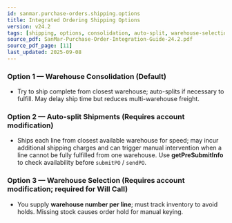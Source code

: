 ```yaml
---
id: sanmar.purchase-orders.shipping.options
title: Integrated Ordering Shipping Options
version: v24.2
tags: [shipping, options, consolidation, auto-split, warehouse-selection]
source_pdf: SanMar-Purchase-Order-Integration-Guide-24.2.pdf
source_pdf_page: [11]
last_updated: 2025-09-08
---
```


### Option 1 — Warehouse Consolidation (Default)
- Try to ship complete from closest warehouse; auto-splits if necessary to fulfill. May delay ship time but reduces multi-warehouse freight.

### Option 2 — Auto-split Shipments (Requires account modification)
- Ships each line from closest available warehouse for speed; may incur additional shipping charges and can trigger manual intervention when a line cannot be fully fulfilled from one warehouse. Use **getPreSubmitInfo** to check availability before `submitPO` / `sendPO`.

### Option 3 — Warehouse Selection (Requires account modification; required for Will Call)
- You supply **warehouse number per line**; must track inventory to avoid holds. Missing stock causes order hold for manual keying.
